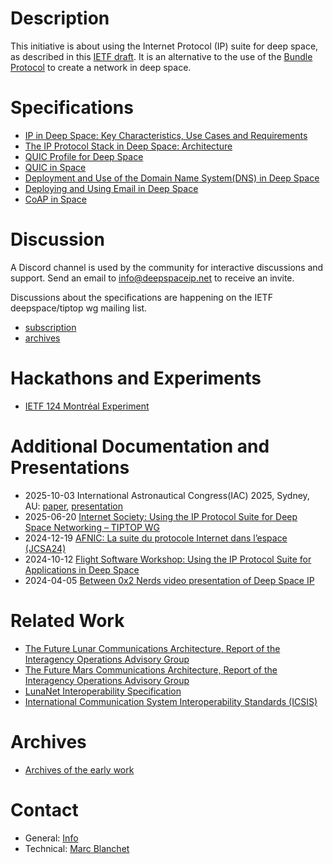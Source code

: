# Description

This initiative is about using the Internet Protocol (IP) suite for deep space, as described in this [IETF draft](https://datatracker.ietf.org/doc/draft-many-tiptop-ip-architecture/).  It is an alternative to the use of the [Bundle Protocol](https://datatracker.ietf.org/doc/rfc9171/) to create a network in deep space.


# Specifications
- [IP in Deep Space: Key Characteristics, Use Cases and Requirements](https://datatracker.ietf.org/doc/draft-ietf-tiptop-usecase/)
- [The IP Protocol Stack in Deep Space: Architecture](https://datatracker.ietf.org/doc/draft-many-tiptop-ip-architecture/)
- [QUIC Profile for Deep Space](https://datatracker.ietf.org/doc/draft-many-tiptop-quic-profile/)
- [QUIC in Space](https://datatracker.ietf.org/doc/draft-huitema-quic-in-space/)
- [Deployment and Use of the Domain Name System(DNS) in Deep Space](https://datatracker.ietf.org/doc/draft-many-tiptop-dns)
- [Deploying and Using Email in Deep Space](https://datatracker.ietf.org/doc/draft-many-tiptop-email)
- [CoAP in Space](https://datatracker.ietf.org/doc/draft-gomez-tiptop-coap/)

# Discussion

A Discord channel is used by the community for interactive discussions and support. Send an email to [info@deepspaceip.net](mailto:info@deepspaceip.net) to receive an invite.

Discussions about the specifications are happening on the IETF deepspace/tiptop wg mailing list.

 - [subscription](https://www.ietf.org/mailman/listinfo/deepspace)
 - [archives](https://mailarchive.ietf.org/arch/browse/deepspace/)

# Hackathons and Experiments
- [IETF 124 Montréal Experiment](meetings/ietf124/README.md)

# Additional Documentation and Presentations

- 2025-10-03 International Astronautical Congress(IAC) 2025, Sydney, AU: [paper](papers/deepspace-ip-iac-sydney-20251003-paper.pdf), [presentation](papers/deepspace-ip-iac-sydney-20251003-presentation.pdf)
- 2025-06-20 [Internet Society: Using the IP Protocol Suite for Deep Space Networking – TIPTOP WG](https://www.youtube.com/watch?v=5xNULP2Dq4c)
- 2024-12-19 [AFNIC: La suite du protocole Internet dans l’espace (JCSA24)](https://www.youtube.com/watch?v=O2dIowVrIhI&t=3s)
- 2024-10-12 [Flight Software Workshop: Using the IP Protocol Suite for Applications in Deep Space](https://www.youtube.com/watch?v=GC3NZh0GkKQ)
- 2024-04-05 [Between 0x2 Nerds video presentation of Deep Space IP](https://www.youtube.com/watch?v=nIWgNkd2DPo)

# Related Work
- [The Future Lunar Communications Architecture, Report of the Interagency Operations Advisory Group](https://www.ioag.org/Public%20Documents/Lunar%20communications%20architecture%20study%20report%20FINAL%20v1.3.pdf)
- [The Future Mars Communications Architecture, Report of the Interagency Operations Advisory Group](https://www.ioag.org/Public%20Documents/MBC%20architecture%20report%20final%20version%20PDF.pdf)
- [LunaNet Interoperability Specification](https://www.nasa.gov/directorates/somd/space-communications-navigation-program/lunanet-interoperability-specification/#:~:text=The%20purpose%20of%20the%20LunaNet,on%20and%20around%20the%20Moon)
- [International Communication System Interoperability Standards (ICSIS)](https://internationaldeepspacestandards.com/wp-content/uploads/2024/02/communication_reva_final_9-2020.pdf)

# Archives
- [Archives of the early work](archive.md)

# Contact
- General: [Info](mailto:info@deepspaceip.net)
- Technical: [Marc Blanchet](mailto:marc.blanchet@viagenie.ca)
